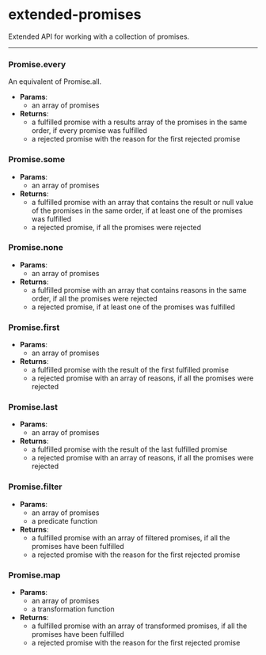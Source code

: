 # extended-promises
Extended API for working with a collection of promises.
***
### Promise.every
An equivalent of Promise.all. 
* **Params**:
    * an array of promises
* **Returns**:
    * a fulfilled promise with a results array of the promises in the same order, if every promise was fulfilled
    * a rejected promise with the reason for the first rejected promise

### Promise.some
* **Params**:
    * an array of promises
* **Returns**:
    * a fulfilled promise with an array that contains the result or null value of the promises in the same order, if at least one of the promises was fulfilled
    * a rejected promise, if all the promises were rejected

### Promise.none
* **Params**:
    * an array of promises
* **Returns**:
    * a fulfilled promise with an array that contains reasons in the same order, if all the promises were rejected
    * a rejected promise, if at least one of the promises was fulfilled

### Promise.first
* **Params**:
    * an array of promises
* **Returns**:
    * a fulfilled promise with the result of the first fulfilled promise
    * a rejected promise with an array of reasons, if all the promises were rejected

### Promise.last
* **Params**:
    * an array of promises
* **Returns**:
    * a fulfilled promise with the result of the last fulfilled promise
    * a rejected promise with an array of reasons, if all the promises were rejected

### Promise.filter
* **Params**:
    * an array of promises
    * a predicate function
* **Returns**:
    * a fulfilled promise with an array of filtered promises, if all the promises have been fulfilled
    * a rejected promise with the reason for the first rejected promise

### Promise.map
* **Params**:
    * an array of promises
    * a transformation function
* **Returns**:
    * a fulfilled promise with an array of transformed promises, if all the promises have been fulfilled
    * a rejected promise with the reason for the first rejected promise